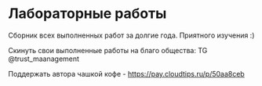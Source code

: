 # Лабораторные работы

Сборник всех выполненных работ за долгие года.
Приятного изучения :)

Скинуть свои выполненные работы на благо общества: TG @trust_maanagement

Поддержать автора чашкой кофе - https://pay.cloudtips.ru/p/50aa8ceb
